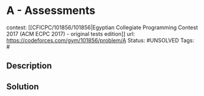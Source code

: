 # A - Assessments

contest: [[CFICPC/101856/101856|Egyptian Collegiate Programming Contest 2017 (ACM ECPC 2017) - original tests edition]]
url: https://codeforces.com/gym/101856/problem/A
Status: #UNSOLVED
Tags: #

## Description

## Solution

